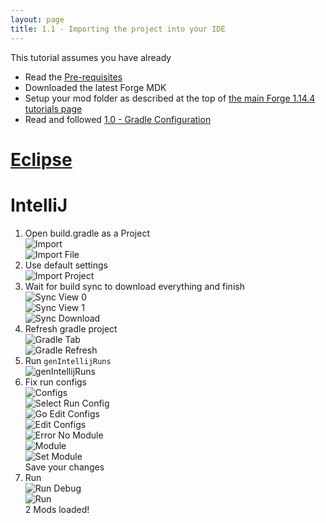 ```yaml
---
layout: page
title: 1.1 - Importing the project into your IDE
---
```

This tutorial assumes you have already
- Read the [Pre-requisites](/tutorials/Pre-requisites)
- Downloaded the latest Forge MDK
- Setup your mod folder as described at the top of [the main Forge 1.14.4 tutorials page](/tutorials/1.14.4/forge/)
- Read and followed [1.0 - Gradle Configuration](/tutorials/1.14.4/forge/1.0-gradle-configuration/)

# [Eclipse](./eclipse/)

# IntelliJ
1) Open build.gradle as a Project  
![Import](/tutorials/1.14.4/forge/1.1-importing-project/import.png "Import")  
![Import File](/tutorials/1.14.4/forge/1.1-importing-project/import-file.png "Import File")  
2) Use default settings  
![Import Project](/tutorials/1.14.4/forge/1.1-importing-project/import-project.png "Import Project")  
3) Wait for build sync to download everything and finish  
![Sync View 0](/tutorials/1.14.4/forge/1.1-importing-project/sync-view-0.png "Sync View 0")  
![Sync View 1](/tutorials/1.14.4/forge/1.1-importing-project/sync-view-1.png "Sync View 1")  
![Sync Download](/tutorials/1.14.4/forge/1.1-importing-project/sync-download.png "Sync Download")  
4) Refresh gradle project  
![Gradle Tab](/tutorials/1.14.4/forge/1.1-importing-project/gradle-tab.png "Gradle Tab")  
![Gradle Refresh](/tutorials/1.14.4/forge/1.1-importing-project/gradle-refresh.png "Gradle Refresh")  
5) Run `genIntellijRuns`  
![genIntellijRuns](/tutorials/1.14.4/forge/1.1-importing-project/genIntellijRuns.png "genIntellijRuns")  
6) Fix run configs  
![Configs](/tutorials/1.14.4/forge/1.1-importing-project/configs.png "Configs")  
![Select Run Config](/tutorials/1.14.4/forge/1.1-importing-project/select-run-config.png "Select Run Config")  
![Go Edit Configs](/tutorials/1.14.4/forge/1.1-importing-project/go-edit-configs.png "Go Edit Configs")  
![Edit Configs](/tutorials/1.14.4/forge/1.1-importing-project/edit-configs.png "Edit Configs")  
![Error No Module](/tutorials/1.14.4/forge/1.1-importing-project/error-no-module.png "Error No Module")  
![Module](/tutorials/1.14.4/forge/1.1-importing-project/module.png "Module")  
![Set Module](/tutorials/1.14.4/forge/1.1-importing-project/set-module.png "Set Module")  
Save your changes  
7) Run  
![Run Debug](/tutorials/1.14.4/forge/1.1-importing-project/run-debug.png "Run Debug")  
![Run](/tutorials/1.14.4/forge/1.1-importing-project/run.png "Run")  
2 Mods loaded!  
